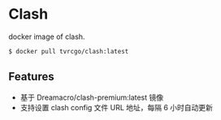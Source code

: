 # Clash

docker image of clash.

```bash
$ docker pull tvrcgo/clash:latest
```

## Features

- 基于 Dreamacro/clash-premium:latest 镜像
- 支持设置 clash config 文件 URL 地址，每隔 6 小时自动更新
